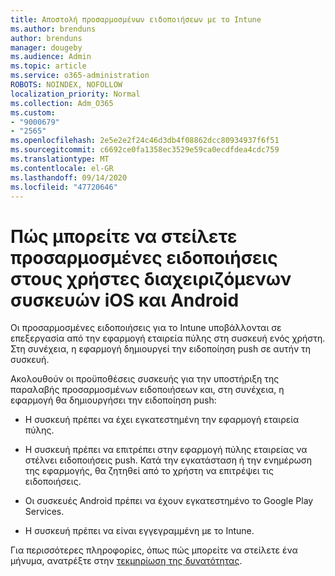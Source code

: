 ```yaml
---
title: Αποστολή προσαρμοσμένων ειδοποιήσεων με το Intune
ms.author: brenduns
author: brenduns
manager: dougeby
ms.audience: Admin
ms.topic: article
ms.service: o365-administration
ROBOTS: NOINDEX, NOFOLLOW
localization_priority: Normal
ms.collection: Adm_O365
ms.custom:
- "9000679"
- "2565"
ms.openlocfilehash: 2e5e2e2f24c46d3db4f08862dcc80934937f6f51
ms.sourcegitcommit: c6692ce0fa1358ec3529e59ca0ecdfdea4cdc759
ms.translationtype: MT
ms.contentlocale: el-GR
ms.lasthandoff: 09/14/2020
ms.locfileid: "47720646"
---
```

# <a name="how-to-send-custom-notifications-to-the-users-of-managed-ios-and-android-devices"></a>Πώς μπορείτε να στείλετε προσαρμοσμένες ειδοποιήσεις στους χρήστες διαχειριζόμενων συσκευών iOS και Android

Οι προσαρμοσμένες ειδοποιήσεις για το Intune υποβάλλονται σε επεξεργασία από την εφαρμογή εταιρεία πύλης στη συσκευή ενός χρήστη. Στη συνέχεια, η εφαρμογή δημιουργεί την ειδοποίηση push σε αυτήν τη συσκευή.

Ακολουθούν οι προϋποθέσεις συσκευής για την υποστήριξη της παραλαβής προσαρμοσμένων ειδοποιήσεων και, στη συνέχεια, η εφαρμογή θα δημιουργήσει την ειδοποίηση push:

- Η συσκευή πρέπει να έχει εγκατεστημένη την εφαρμογή εταιρεία πύλης.  

- Η συσκευή πρέπει να επιτρέπει στην εφαρμογή πύλης εταιρείας να στέλνει ειδοποιήσεις push. Κατά την εγκατάσταση ή την ενημέρωση της εφαρμογής, θα ζητηθεί από το χρήστη να επιτρέψει τις ειδοποιήσεις.

- Οι συσκευές Android πρέπει να έχουν εγκατεστημένο το Google Play Services.

- Η συσκευή πρέπει να είναι εγγεγραμμένη με το Intune.

Για περισσότερες πληροφορίες, όπως πώς μπορείτε να στείλετε ένα μήνυμα, ανατρέξτε στην [τεκμηρίωση της δυνατότητας](https://docs.microsoft.com/intune/custom-notifications).
